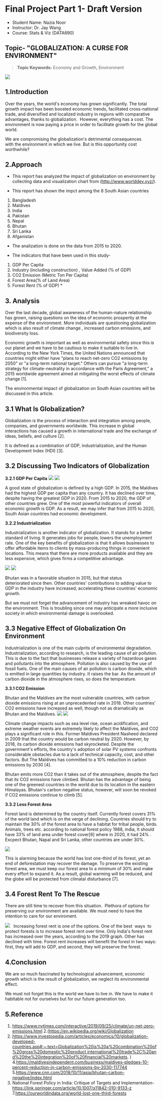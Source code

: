 # **Final Project Part 1- Draft Version**
- Student Name: Nazia Noor
- Instructor: Dr. Jay Wang
- Course: Stats & Viz (DATA690)




## **Topic-  "GLOBALIZATION: A CURSE FOR ENVIRONMENT"**


> **Topic Keywords:** Economy and Growth, Environment



![](Picture1.jpg)



## **1.Introduction**


Over the years, the world's economy has grown significantly. The total growth impact has been boosted economic trends, facilitated cross-national trade, and diversified and localized industry in regions with comparative advantages, thanks to globalization.  However, everything has a cost. The environment is now paying a price in order to facilitate growth for the global world.

We are compromising the globalization's detrimental consequences with the environment in which we live. But is this opportunity cost worthwhile?

## **2.Approach**



- This report has analyzed the impact of globalization on environment by collecting data and visualization chart from (http://www.worlddev.xyz/).

- This report has shown the impct among the 8 South Asian countries


1.   Bangladesh
2.   Maldives
3.   India
4.   Pakistan
5.   Nepal
6.  Bhutan
7. Sri Lanka
8.  Afganistan 



- The analization is done on the data from 2015 to 2020.

- The indicators that have been used in this study-


1.   GDP Per Capita
2.   Industry (including construction) , Value Added (% of GDP)
3. CO2 Emission (Metric Ton Per Capita)
4. Forest Area(% of Land Area)
5. Forest Rent (% of GDP) *



## **3. Analysis**



Over the last decade, global awareness of the human-nature relationship has grown, raising questions on the idea of economic prosperity at the expense of the environment. More individuals are questioning globalization which is also result of climate change , increased carbon emissions, and biodiversity loss.

Economic growth is important as well as environmental safety since this is our planet and we have to be cautious to make it suitable to live in.
According to the New York Times, the United Nations announced that countries might either have "plans to reach net-zero CO2 emissions by 2050" or "a long-term national target." Others can pursue "a long-term strategy for climate-neutrality in accordance with the Paris Agreement," a 2015 worldwide agreement aimed at mitigating the worst effects of climate change [1].

The environmental impact of globalization on South Asian countries will be discussed in this article.

## **3.1 What Is Globalization?** 


Globalization is the process of interaction and integration among people, companies, and governments worldwide. This increase in global interactions has caused a growth in international trade and the exchange of ideas, beliefs, and culture [2].  

It is defined as a combination of GDP, industrialization, and the Human Development Index (HDI) [3]. 

## **3.2 Discussing Two Indicators of Globalization**



**3.2.1 GDP Per Capita**
![](GDP1.jpg)
![](GDP2.jpg)

A good state of globalization is defined by a high GDP. In 2015, the Maldives had the highest GDP per capita than any country. It has declined over time, despite having the greatest GDP in 2020. From 2015 to 2020, the GDP of other countries grew. One of the most powerful indicators of overall economic growth is GDP. As a result, we may infer that from 2015 to 2020, South Asian countries had economic development.



**3.2.2 Industrialization**

Industrialization is another indicator of globalization. It stands for a better standard of living. It generates jobs for people, lowers the unemployment rate. One of the key benefits of globalization is that it allows businesses to offer affordable items to clients by mass-producing things in convenient locations. This means that there are more products available and they are less expensive, which gives firms a competitive advantage.

![](industry1.jpg)
![](industry2.png)

Bhutan was in a favorable situation in 2015, but that status deteriorated since then. Other countries' contributions to adding value to GDP in the industry have increased, accelerating these countries' economic growth.


But we must not forget the advancement of industry has wreaked havoc on the environment. This is troubling since one may anticipate a more inclusive society in which environmental damage is overlooked.


## **3.3 Negative Effect of Globalization On Environment**

Industrialization is one of the main culprits of environmental degradation.
Industrialization, according to research, is the leading cause of air pollution. This is due to the fact that businesses release a variety of hazardous gases and pollutants into the atmosphere. Pollution is also caused by the use of fossil fuels. One of the main causes of air pollution is carbon dioxide, which is emitted in large quantities by industry. It raises the bar. As the amount of carbon dioxide in the atmosphere rises, so does the temperature.

**3.3.1 CO2 Emission**

Bhutan and the Maldives are the most vulnerable countries, with carbon dioxide emissions rising at an unprecedented rate in 2018. Other countries' CO2 emissions have increased as well, though not as dramatically as Bhutan and the Maldives.
![](CO2_1.jpg)
![](CO2_2.jpg)

Climate change impacts such as sea level rise, ocean acidification, and extreme weather events are extremely likely to affect the Maldives, and CO2 plays a significant role in this. Former Maldives President Nasheed declared in 2009 that the country would be carbon neutral by 2020. However, by 2018, its carbon dioxide emissions had skyrocketed. Despite the government's efforts, the country's adoption of solar PV systems confronts considerable obstacles due to a lack of technical capacity, cost, and other factors. But The Maldives has committed to a 10% reduction in carbon emissions by 2030 [4].

Bhutan emits more CO2 than it takes out of the atmosphere, despite the fact that its CO2 emissions have climbed. Bhutan has the advantage of being one of the greenest countries in the world due to its location in the eastern Himalayas. Bhutan's carbon negative status, however, will soon be revoked if CO2 emissions continue to climb [5].

**3.3.2 Less Forest Area**

Forest land is determined by the country itself. Currently forest covers 31% of the world land which is on the verge of declining. Countries should try to maintain the 30% of the forest area to have a habitat for tribal people, birds. Animals, trees etc. according to national forest policy 1988, india, It should have 33% of land area under forest cover[6] where in 2020, it had 24% . Excpect Bhutan, Napal and Sri Lanka, other countries are under 30%.

![](forest.jpg)

This is alarming because the world has lost one-third of its forest, yet an end of deforestation may recover the damage. To preserve the existing forest area, we must keep our forest area to a minimum of 30% and make every effort to expand it. As a result, global warming will be reduced, and the globe will be protected from climatal disturbance [7].

## **3.4 Forest Rent To The Rescue**

There are still time to recover from this situation.  Plethora of options for preserving our environment are available. We must need to have the intention to care for our enviroment.

![](rent.jpg)
 
Increasing forest rent is one of the options. One of the best  ways  to protect forests is to increase forest rent over time. Only India's forest rent has increased over the years, according to the 2019 graph. Other has declined with time. Forest rent increases will benefit the forest in two ways: first, they will add to GDP, and second, they will preserve the forest.

## **4.Conclusion**

We are so much fascinated by technological advancement, economic growth which is the result of globalization, we neglect its environmental effect. 

We must not forget this is the world we have to live in. We have to make it habitable not for ourselves but for our future generation too.


## **5.Reference**


1.   https://www.nytimes.com/interactive/2019/09/25/climate/un-net-zero-emissions.html
2.(https://en.wikipedia.org/wiki/Globalization
3. https://www.investopedia.com/articles/economics/10/globalization-developed-countries.asp#:~:text=Globalization%20is%20a%20combination%20of%20gross%20domestic%20product,international%20trade%2C%20and%20the%20integration%20of%20financial%20markets.
)
4.https://maldivesindependent.com/business/maldives-pledges-10-percent-reduction-in-carbon-emissions-by-2030-117744
5.https://www.cnn.com/2018/10/11/asia/bhutan-carbon-negative/index.html
6. National Forest Policy in India: Critique of Targets and Implementation-https://link.springer.com/article/10.1007/s11842-010-9133-z
7.https://ourworldindata.org/world-lost-one-third-forests
